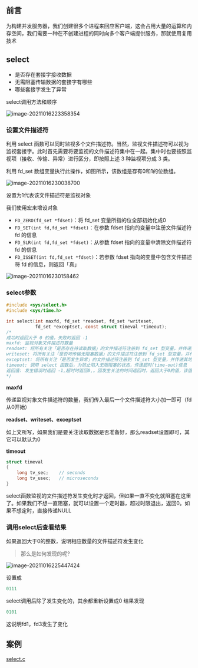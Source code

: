 ## 前言

为构建并发服务器，我们创建很多个进程来回应客户端，这会占用大量的运算和内存空间，我们需要一种在不创建进程的同时向多个客户端提供服务，那就使用复用技术

## select

- 是否存在套接字接收数据
- 无需阻塞传输数据的套接字有哪些
- 哪些套接字发生了异常

select调用方法和顺序

![image-20211016223358354](https://syz-picture.oss-cn-shenzhen.aliyuncs.com/image-20211016223358354.png)

### 设置文件描述符

利用 select 函数可以同时监视多个文件描述符。当然，监视文件描述符可以视为监视套接字。此时首先需要将要监视的文件描述符集中在一起。集中时也要按照监视项（接收、传输、异常）进行区分，即按照上述 3 种监视项分成 3 类。

利用 fd_set 数组变量执行此操作，如图所示，该数组是存有0和1的位数组。

![image-20211016230038700](https://syz-picture.oss-cn-shenzhen.aliyuncs.com/image-20211016230038700.png)

设置为1代表该文件描述符是监视对象

我们使用宏来增设对象

- `FD_ZERO(fd_set *fdset)`：将 fd_set 变量所指的位全部初始化成0
- `FD_SET(int fd,fd_set *fdset)`：在参数 fdset 指向的变量中注册文件描述符 fd 的信息
- `FD_SLR(int fd,fd_set *fdset)`：从参数 fdset 指向的变量中清除文件描述符 fd 的信息
- `FD_ISSET(int fd,fd_set *fdset)`：若参数 fdset 指向的变量中包含文件描述符 fd 的信息，则返回「真」

![image-20211016230158462](https://syz-picture.oss-cn-shenzhen.aliyuncs.com/image-20211016230158462.png)

### select参数

```C
#include <sys/select.h>
#include <sys/time.h>

int select(int maxfd, fd_set *readset, fd_set *writeset,
           fd_set *exceptset, const struct timeval *timeout);
/*
成功时返回大于 0 的值，失败时返回 -1
maxfd: 监视对象文件描述符数量
readset: 将所有关注「是否存在待读取数据」的文件描述符注册到 fd_set 型变量，并传递其地址值。
writeset: 将所有关注「是否可传输无阻塞数据」的文件描述符注册到 fd_set 型变量，并传递其地址值。
exceptset: 将所有关注「是否发生异常」的文件描述符注册到 fd_set 型变量，并传递其地址值。
timeout: 调用 select 函数后，为防止陷入无限阻塞的状态，传递超时(time-out)信息
返回值: 发生错误时返回 -1,超时时返回0,。因发生关注的时间返回时，返回大于0的值，该值是发生事件的文件描述符数。
*/
```

**maxfd**

传递监视对象文件描述符的数量，我们传入最后一个文件描述符大小加一即可（fd从0开始）

**readset、writeset、exceptset**

如上文所写，如果我们是要关注读取数据是否准备好，那么readset设置即可，其它可以默认为0

**timeout**

```C
struct timeval 
{
    long tv_sec;	// seconds
    long tv_usec;	// microseconds
}
```

select函数监视的文件描述符发生变化时才返回，但如果一直不变化就阻塞在这里了。如果我们不想一直阻塞，就可以设置一个定时器，超过时限退出，返回0。如果不想定时，直接传递NULL

### 调用select后查看结果

如果返回大于0的整数，说明相应数量的文件描述符发生变化

> 那么是如何发现的呢?

![image-20211016225447424](https://syz-picture.oss-cn-shenzhen.aliyuncs.com/image-20211016225447424.png)

设置成

```C
0111
```
select调用后除了发生变化的，其余都重新设置成0
结果发现

```c
0101
```

这说明fd1，fd3发生了变化

## 案例

[select.c](https://github.com/Shangyizhou/Linux-CPP-/blob/main/%E7%BD%91%E7%BB%9C%E7%BC%96%E7%A8%8B/IO%E5%A4%8D%E7%94%A8/select/select.c)
